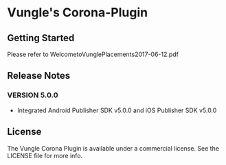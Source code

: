 # Vungle's Corona-Plugin

## Getting Started
Please refer to WelcometoVunglePlacements2017-06-12.pdf

## Release Notes
### VERSION 5.0.0
* Integrated Android Publisher SDK v5.0.0 and iOS Publisher SDK v5.0.0

## License
The Vungle Corona Plugin is available under a commercial license. See the LICENSE file for more info.
